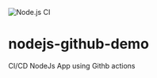 ![Node.js CI](https://github.com/bassemelmokhtar/nodejs-github-demo/workflows/Node.js%20CI/badge.svg)
# nodejs-github-demo
CI/CD NodeJs App using Githb actions
